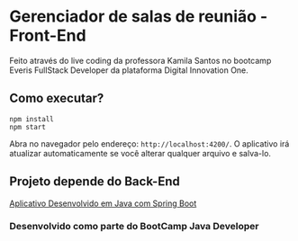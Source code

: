 # Gerenciador de salas de reunião - Front-End

Feito através do live coding da professora Kamila Santos no bootcamp Everis FullStack Developer da plataforma Digital Innovation One.

## Como executar?

```
npm install
npm start
```

Abra no navegador pelo endereço: `http://localhost:4200/`. O aplicativo irá atualizar automaticamente se você alterar qualquer arquivo e salva-lo.

## Projeto depende do Back-End

[Aplicativo Desenvolvido em Java com Spring Boot](https://github.com/leonino/saladereuniao-dio)

### Desenvolvido como parte do BootCamp Java Developer
